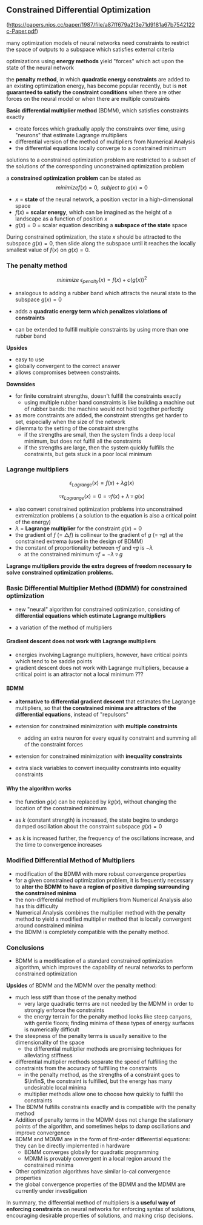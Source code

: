 ## Constrained  Differential  Optimization 

(https://papers.nips.cc/paper/1987/file/a87ff679a2f3e71d9181a67b7542122c-Paper.pdf)

many optimization models of neural  networks  need constraints to  restrict the  space of outputs  to  a subspace which satisfies external criteria

optimizations using **energy methods** yield "forces" which act upon  the  state of the  neural  network

the **penalty method**,  in which **quadratic  energy  constraints** are  added  to  an  existing  optimization  energy,  has  become  popular  recently,  but  is  **not  guaranteed to satisfy  the  constraint conditions**  when  there  are  other forces  on  the  neural  model  or when  there 
are  multiple  constraints

**Basic  differential multiplier method** (BDMM), which  satisfies constraints  exactly

- create forces  which  gradually apply  the constraints  over time, using "neurons" that estimate Lagrange multipliers
- differential  version  of the  method  of multipliers from  Numerical Analysis
- the  differential  equations locally converge  to  a  constrained minimum



solutions to  a  constrained optimization problem  are restricted to  a  subset of the solutions of the  corresponding unconstrained optimization problem



a **constrained optimization problem** can be stated as 
$$
minimize f(x)=0,\textrm{ }subject\textrm{ } to\textrm{ } g(x)=0
$$

- $x$ =  **state** of the  neural  network,  a  position  vector in  a  high-dimensional  space
- $f(x)$ = **scalar energy**, which can be imagined as  the height of a landscape as a function of position $x$
- $g(x)=0$  =   scalar  equation  describing  a  **subspace  of the  state**  space



During  constrained  optimization,  the state $x$  should  be attracted to  the  subspace  $g(x)=0$,  then  slide along  the  subspace  until  it reaches  the 
locally smallest value of $f(x)$ on  $g(x)=0$. 



### The penalty method

$$
minimize\textrm{ }\epsilon_{penalty}(x) = f(x)+ c(g(x))^2
$$

- analogous  to  adding  a  rubber  band  which  attracts  the  neural  state  to  the  subspace  $g(x) =  0$
- adds  a  **quadratic  energy  term  which  penalizes  violations  of constraints**

- can be extended to fulfill  multiple constraints by  using more than  one rubber band

**Upsides**

- easy to use
- globally convergent to  the  correct answer 
- allows compromises between constraints.  

**Downsides**

- for  finite  constraint strengths, doesn't fulfill  the  constraints  exactly
  - using  multiple  rubber  band  constraints  is  like  building a  machine  out of rubber  bands: the  machine  would  not  hold  together  perfectly
- as  more constraints  are  added,  the  constraint  strengths  get  harder  to set,  especially  when  the  size  of  the network  
- dilemma to  the setting of the constraint strengths
  - if the strengths are small, then  the  system  finds  a  deep  local  minimum,  but does  not  fulfill  all  the  constraints
  - if the  strengths are  large,  then  the  system  quickly  fulfills  the  constraints,  but gets  stuck in  a poor local  minimum



### Lagrange multipliers 

$$
\epsilon_{Lagrange}(x) = f(x)+ \lambda g(x)
$$


$$
\triangledown\epsilon_{Lagrange}(x) = 0 = \triangledown f(x)+ \lambda \triangledown g(x)
$$


- also convert constrained  optimization problems  into  unconstrained extremization  problems ( a solution to  the equation is also  a  critical  point of the  energy)
- $\lambda$  =  **Lagrange multiplier** for  the  constraint $g(x) = 0$
- the  gradient of $f$  (= $\triangle f$) is  collinear  to  the  gradient of $g$  (= $\triangledown g$)  at the  constrained extrema (used in the design of BDMM)
- the  constant of proportionality  between  $\triangledown f$  and $\triangledown g$ is $-\lambda$
  - at the constrained minimum  $\triangledown f = -\lambda\triangledown g$ 



**Lagrange multipliers provide the extra degrees of freedom  necessary to  solve  constrained  optimization  problems.**





### Basic  Differential  Multiplier  Method (BDMM)  for  constrained  optimization 

- new  "neural"  algorithm  for  constrained  optimization,  consisting  of **differential  equations  which  estimate  Lagrange  multipliers**

- a  variation  of the method of multipliers



#### Gradient descent does not work with Lagrange multipliers

- energies  involving  Lagrange  multipliers,  however,  have  critical  points  which  tend  to  be  saddle points
- gradient descent does not work  with  Lagrange multipliers,  because a critical point is an attractor not a local minimum ???

#### BDMM

- **alternative to  differential  gradient descent** that estimates the  Lagrange multipliers, so that **the constrained minima are attractors of the differential  equations**,  instead of "repulsors"
- extension  for  constrained  minimization  with  **multiple  constraints**
  - adding an extra neuron for every equality constraint and  summing all of the constraint forces 

-  extension  for  constrained  minimization  with  **inequality  constraints**
  - extra  slack  variables  to  convert  inequality  constraints  into  equality  constraints

#### Why  the  algorithm  works 

- the  function  $g(x)$ can  be  replaced  by  $kg(x)$, without  changing  the  location  of the  constrained  minimum

- as  $k$ (constant strength)  is  increased,  the  state  begins  to  undergo  damped  oscillation  about  the  constraint subspace  $g(x) = 0$
- as  $k$  is  increased further,  the  frequency  of the oscillations increase,  and the  time to  convergence increases





### Modified  Differential  Method of Multipliers 

- modification of the BDMM with  more robust convergence properties
- for a given constrained optimization problem, it is  frequently necessary to **alter the BDMM to have  a region of positive damping surrounding the constrained minima**
- the non-differential method of multipliers from  Numerical Analysis also has  this  difficulty
- Numerical Analysis combines  the  multiplier  method with the penalty method  to yield  a  modified multiplier method that  is  locally convergent around constrained minima
- the  BDMM is completely compatible  with  the  penalty  method.



### Conclusions 

- BDMM is a  modification  of a standard  constrained  optimization  algorithm,  which  improves  the  capability  of neural  networks  to 
  perform  constrained optimization

**Upsides** of BDMM  and  the  MDMM over  the  penalty  method:

- much  less stiff than  those of the  penalty method
  - very  large quadratic  terms are  not  needed by  the MDMM in order to  strongly enforce  the  constraints
  - the energy terrain  for  the penalty method looks like  steep canyons,  with  gentle floors;  finding  minima of these  types of energy 
    surfaces  is  numerically  difficult 
- the  steepness  of the  penalty  terms  is  usually  sensitive to  the  dimensionality  of the  space
  - the differential  multiplier  methods  are promising  techniques  for alleviating  stiffness
- differential  multiplier  methods  separate  the  speed  of fulfilling  the  constraints  from  the  accuracy  of fulfilling  the  constraints
  - in  the  penalty  method,  as  the  strengths  of a  constraint goes  to $\infin$,  the  constraint  is  fulfilled,  but  the  energy  has  many  undesirable  local  minima
  - multiplier methods  allow  one to  choose  how  quickly  to  fulfill  the  constraints
- The  BDMM fulfills  constraints  exactly  and  is compatible with  the  penalty  method
- Addition  of penalty  terms  in  the  MDMM  does  not  change  the  stationary  points of the  algorithm,  and  sometimes  helps  to  damp  oscillations and  improve  convergence
- BDMM and  MDMM are  in  the  form  of first-order  differential  equations:  they can be directly implemented in hardware
  -  BDMM  converges  globally  for  quadratic  programming
  - MDMM  is  provably  convergent  in  a  local  region  around  the constrained  minima
-  Other  optimization  algorithms have  similar  lo-cal  convergence  properties
  - the  global  convergence  properties  of the  BDMM  and  the  MDMM  are currently  under  investigation



In  summary,  the  differential  method  of multipliers  is  a  **useful  way  of enforcing  constraints**  on neural networks  for  enforcing  syntax  of solutions,  encouraging  desirable  properties  of solutions,  and making  crisp  decisions.